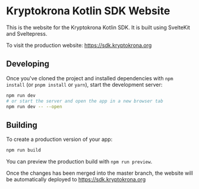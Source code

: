 # Kryptokrona Kotlin SDK Website

This is the website for the Kryptokrona Kotlin SDK. It is built using SvelteKit and Sveltepress.

To visit the production website: https://sdk.kryptokrona.org

## Developing

Once you've cloned the project and installed dependencies with `npm install` (or `pnpm install` or `yarn`), start the development server:

```bash
npm run dev
# or start the server and open the app in a new browser tab
npm run dev -- --open
```

## Building

To create a production version of your app:

```bash
npm run build
```

You can preview the production build with `npm run preview`.

Once the changes has been merged into the master branch, the website will be automatically deployed to https://sdk.kryptokrona.org